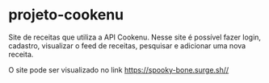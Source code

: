# projeto-cookenu

Site de receitas que utiliza a API Cookenu. Nesse site é possível fazer login, cadastro, visualizar o feed de receitas, pesquisar e adicionar uma nova receita.

O site pode ser visualizado no link https://spooky-bone.surge.sh//
